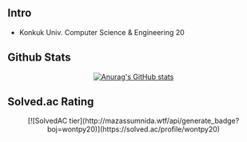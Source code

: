 

## Intro
- Konkuk Univ. Computer Science & Engineering 20
  
## Github Stats
<div align=center>
  
[![Anurag's GitHub stats](https://github-readme-stats.vercel.app/api?username=yjwon20)](https://github.com/yjwon20/github-readme-stats)
</div>

## Solved.ac Rating
<div align=center>
  [![SolvedAC tier](http://mazassumnida.wtf/api/generate_badge?boj=wontpy20)](https://solved.ac/profile/wontpy20) 

</div>

<!--
**yjwon20/yjwon20** is a ✨ _special_ ✨ repository because its `README.md` (this file) appears on your GitHub profile.

Here are some ideas to get you started:

- 🔭 I’m currently working on ...
- 🌱 I’m currently learning ...
- 👯 I’m looking to collaborate on ...
- 🤔 I’m looking for help with ...
- 💬 Ask me about ...
- 📫 How to reach me: ...
- 😄 Pronouns: ...
- ⚡ Fun fact: ...
-->
